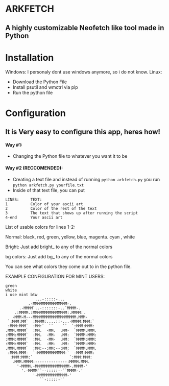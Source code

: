 # ARKFETCH
## A highly customizable Neofetch like tool made in Python

# Installation
Windows: I personaly dont use windows anymore, so i do not know.
Linux:
- Download the Python File
- Install psutil and wmctrl via pip
- Run the python file

# Configuration
## It is Very easy to configure this app, heres how!
#### Way #1:
- Changing the Python file to whatever you want it to be
#### Way #2 (RECCOMENDED):
- Creating a text file and instead of running ``python arkfetch.py`` you run ``python arkfetch.py yourfile.txt``
- Inside of that text file, you can put
````
LINES:     TEXT:
1          Color of your ascii art
2          Color of the rest of the text
3          The text that shows up after running the script
4-end      Your ascii art
````
List of usable colors for lines 1-2:

Normal: black, red, green, yellow, blue, magenta. cyan , white

Bright:
Just add bright_ to any of the normal colors

bg colors:
Just add bg_ to any of the normal colors

You can see what colors they come out to in the python file.

EXAMPLE CONFIGURATION FOR MINT USERS:
```
green
white
i use mint btw
             ...-:::::-...                 
          .-MMMMMMMMMMMMMMM-.             
      .-MMMM`..-:::::::-..`MMMM-.         
    .:MMMM.:MMMMMMMMMMMMMMM:.MMMM:.        
   -MMM-M---MMMMMMMMMMMMMMMMMMM.MMM-     
 `:MMM:MM`  :MMMM:....::-...-MMMM:MMM:`    
 :MMM:MMM`  :MM:`  ``    ``  `:MMM:MMM:    
.MMM.MMMM`  :MM.  -MM.  .MM-  `MMMM.MMM.   
:MMM:MMMM`  :MM.  -MM-  .MM:  `MMMM-MMM:   
:MMM:MMMM`  :MM.  -MM-  .MM:  `MMMM:MMM:   
:MMM:MMMM`  :MM.  -MM-  .MM:  `MMMM-MMM:   
.MMM.MMMM`  :MM:--:MM:--:MM:  `MMMM.MMM.   
 :MMM:MMM-  `-MMMMMMMMMMMM-`  -MMM-MMM:    
  :MMM:MMM:`                `:MMM:MMM:     
   .MMM.MMMM:--------------:MMMM.MMM.      
     '-MMMM.-MMMMMMMMMMMMMMM-.MMMM-'       
       '.-MMMM``--:::::--``MMMM-.'         
            '-MMMMMMMMMMMMM-'               
               ``-:::::-``
```

